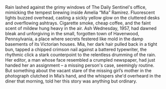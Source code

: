 Rain lashed against the grimy windows of The Daily Sentinel's office, mimicking the tempest brewing inside Amelia “Mia” Ramirez.  Fluorescent lights buzzed overhead, casting a sickly yellow glow on the cluttered desks and overflowing ashtrays. Cigarette smoke, cheap coffee, and the faint scent of mildew hung heavy in the air. Ash Wednesday, 1957, had dawned bleak and unforgiving in the small, forgotten town of Havenwood, Pennsylvania, a place where secrets festered like mold in the damp basements of its Victorian houses. Mia, her dark hair pulled back in a tight bun, tapped a chipped crimson nail against a battered typewriter, the rhythmic click a stark counterpoint to the relentless drumming of the rain.  Her editor, a man whose face resembled a crumpled newspaper, had just handed her an assignment – a missing person's case, seemingly routine.  But something about the vacant stare of the missing girl’s mother in the photograph clutched in Mia’s hand, and the whispers she'd overheard in the diner that morning, told her this story was anything but ordinary.
